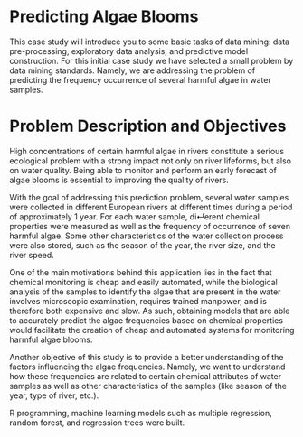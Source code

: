 # Predicting Algae Blooms

This case study will introduce you to some basic tasks of data mining: data pre-processing, exploratory data analysis, and predictive model construction. For this initial case study we have selected a small problem by data mining standards. Namely, we are addressing the problem of predicting the frequency occurrence of several harmful algae in water samples. 

# Problem Description and Objectives

High concentrations of certain harmful algae in rivers constitute a serious
ecological problem with a strong impact not only on river lifeforms, but also
on water quality. Being able to monitor and perform an early forecast of algae
blooms is essential to improving the quality of rivers.

With the goal of addressing this prediction problem, several water samples
were collected in different European rivers at different times during a period
of approximately 1 year. For each water sample, di↵erent chemical properties
were measured as well as the frequency of occurrence of seven harmful algae.
Some other characteristics of the water collection process were also stored,
such as the season of the year, the river size, and the river speed.

One of the main motivations behind this application lies in the fact that
chemical monitoring is cheap and easily automated, while the biological analysis
of the samples to identify the algae that are present in the water involves
microscopic examination, requires trained manpower, and is therefore both
expensive and slow. As such, obtaining models that are able to accurately
predict the algae frequencies based on chemical properties would facilitate
the creation of cheap and automated systems for monitoring harmful algae
blooms.

Another objective of this study is to provide a better understanding of the
factors influencing the algae frequencies. Namely, we want to understand how
these frequencies are related to certain chemical attributes of water samples 
as well as other characteristics of the samples (like season of the year, type of
river, etc.).

R programming, machine learning models such as multiple regression, random forest,  and regression trees were built.
